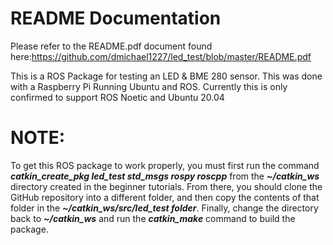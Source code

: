 # README Documentation

Please refer to the README.pdf document found here:https://github.com/dmichael1227/led_test/blob/master/README.pdf



This is a ROS Package for testing an LED & BME 280 sensor. This was done with a Raspberry Pi Running Ubuntu and ROS. Currently this is only confirmed to support ROS Noetic and Ubuntu 20.04


# NOTE: 
To get this ROS package to work properly, you must first run the command __*catkin_create_pkg led_test std_msgs rospy roscpp*__ from the __*~/catkin_ws*__ directory created in the beginner tutorials. From there, you should clone the GitHub repository into a different folder, and then copy the contents of that folder in the __*~/catkin_ws/src/led_test folder*__. Finally, change the directory back to __*~/catkin_ws*__ and run the __*catkin_make*__ command to build the package.
